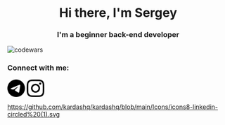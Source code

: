<h1 align="center">Hi there, I'm Sergey </h1>
<h3 align="center">I'm a beginner back-end developer</h3>

![codewars](https://www.codewars.com/users/Kardashq/badges/small)

### Connect with me:
<p align="left">
<a href="https://t.me/kardashq" target="blank"><img align="center" src="https://raw.githubusercontent.com/kardashq/kardashq/109b7566dedbb0a2cb8ccbf976c05f55fc206ee2/Icons/telegram.svg" alt="kardashq" height="40" width="40" /></a>
<a href="https://www.instagram.com/kardashq/" target="blank"><img align="center" src="https://raw.githubusercontent.com/kardashq/kardashq/0a263d2557b78fb8c4ddaea3489f614ca3de2c0e/Icons/instagram.svg" alt="kardashq" height="40" width="40" /></a>


https://github.com/kardashq/kardashq/blob/main/Icons/icons8-linkedin-circled%20(1).svg

